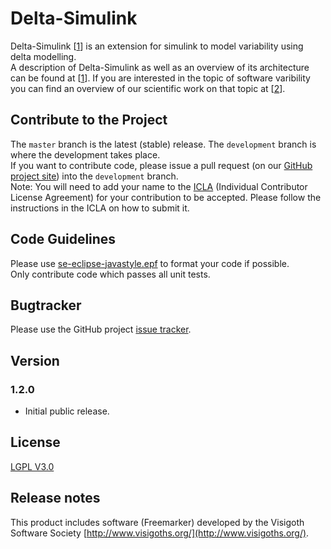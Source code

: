 # Delta-Simulink
Delta-Simulink [[1]] is an extension for simulink to model variability using 
delta modelling.<br/>
A description of Delta-Simulink as well as an overview of its architecture can 
be found at [[1]]. If you are interested in the topic of software varibility you
can find an overview of our scientific work on that topic at [[2]].

## Contribute to the Project
The `master` branch is the latest (stable) release. The `development` branch is 
where the development takes place.<br/>
If you want to contribute code, please issue a pull request (on our 
[GitHub project site](https://github.com/RumpeIT/delta-simulink)) into the `development` branch.<br/>
Note: You will need to add your name to the [ICLA](./00.org/RIT_CLA_Delta-Simulink.md) (Individual Contributor 
License Agreement) for your contribution to be accepted. Please follow the 
instructions in the ICLA on how to submit it.


## Code Guidelines
Please use [se-eclipse-javastyle.epf](./00.org/conventions/se-eclipse-javastyle.epf) to 
format your code if possible.<br/>
Only contribute code which passes all unit tests.


## Bugtracker
Please use the GitHub project [issue tracker](https://github.com/RumpeIT/delta-simulink/issues).


## Version
### 1.2.0
 * Initial public release.

## License
[LGPL V3.0](https://github.com/RumpeIT/delta-simulink/blob/master/00.org/Licenses/LICENSE-LGPL.md)


## Release notes
This product includes software (Freemarker) developed by the Visigoth Software 
Society [http://www.visigoths.org/](http://www.visigoths.org/).


[1]: http://www.se-rwth.de/publications/First-Class-Variability-Modeling-in-Matlab-Simulink.pdf
[2]: http://www.se-rwth.de/topics/Variability.php
